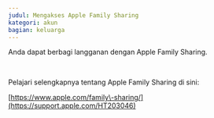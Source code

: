 ```yaml
---
judul: Mengakses Apple Family Sharing
kategori: akun
bagian: keluarga
---
```

Anda dapat berbagi langganan dengan Apple Family Sharing.

 

Pelajari selengkapnya tentang Apple Family Sharing di sini:

[https://www.apple.com/family\-sharing/](https://support.apple.com/HT203046)